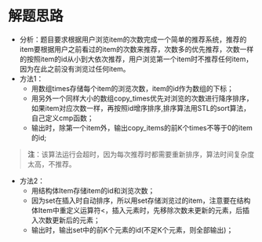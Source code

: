 # 解题思路
- 分析：题目要求根据用户浏览item的次数完成一个简单的推荐系统，推荐的item要根据用户之前看过的item的次数来推荐，次数多的优先推荐，次数一样的按照item的id从小到大依次推荐，用户浏览第一个item时不推荐任何item，因为在此之前没有浏览过任何item。
- 方法1：
	- 用数组times存储每个item的浏览次数，item的id作为数组的下标；
	- 用另外一个同样大小的数组copy_times优先对浏览的次数进行降序排序，如果item对应次数一样，再按照id增序排序,排序算法用STL的sort算法，自己定义cmp函数；
	- 输出时，除第一个item外，输出copy_items的前K个times不等于0的item的id;
> **注**：该算法运行会超时，因为每次推荐时都需要重新排序，算法时间复杂度太高，不推荐。
- 方法2：
	- 用结构体Item存储item的id和浏览次数；
	- 因为set在插入时自动排序，所以用set<Item>存储浏览过的item，注意要在结构体Item中重定义运算符<，插入元素时，先移除次数未更新的元素，后插入次数更新后的元素；
	- 输出时，输出set中的前K个元素的id(不足K个元素，则全部输出)；
	